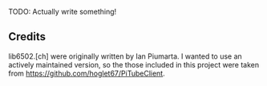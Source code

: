 TODO: Actually write something!

## Credits

lib6502.[ch] were originally written by Ian Piumarta. I wanted to use an actively maintained version, so the those included in this project were taken from https://github.com/hoglet67/PiTubeClient.
